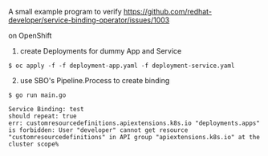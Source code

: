 A small example program to verify https://github.com/redhat-developer/service-binding-operator/issues/1003 



on OpenShift

1) create Deployments for dummy App and Service
```
$ oc apply -f -f deployment-app.yaml -f deployment-service.yaml
```

2) use SBO's Pipeline.Process to create binding
```
$ go run main.go 

Service Binding: test
should repeat: true
err: customresourcedefinitions.apiextensions.k8s.io "deployments.apps" is forbidden: User "developer" cannot get resource "customresourcedefinitions" in API group "apiextensions.k8s.io" at the cluster scope% 
``` 


